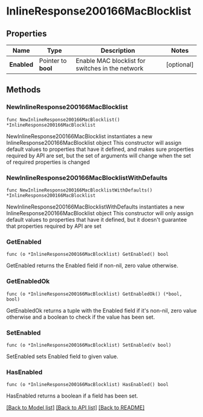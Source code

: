 # InlineResponse200166MacBlocklist

## Properties

Name | Type | Description | Notes
------------ | ------------- | ------------- | -------------
**Enabled** | Pointer to **bool** | Enable MAC blocklist for switches in the network | [optional] 

## Methods

### NewInlineResponse200166MacBlocklist

`func NewInlineResponse200166MacBlocklist() *InlineResponse200166MacBlocklist`

NewInlineResponse200166MacBlocklist instantiates a new InlineResponse200166MacBlocklist object
This constructor will assign default values to properties that have it defined,
and makes sure properties required by API are set, but the set of arguments
will change when the set of required properties is changed

### NewInlineResponse200166MacBlocklistWithDefaults

`func NewInlineResponse200166MacBlocklistWithDefaults() *InlineResponse200166MacBlocklist`

NewInlineResponse200166MacBlocklistWithDefaults instantiates a new InlineResponse200166MacBlocklist object
This constructor will only assign default values to properties that have it defined,
but it doesn't guarantee that properties required by API are set

### GetEnabled

`func (o *InlineResponse200166MacBlocklist) GetEnabled() bool`

GetEnabled returns the Enabled field if non-nil, zero value otherwise.

### GetEnabledOk

`func (o *InlineResponse200166MacBlocklist) GetEnabledOk() (*bool, bool)`

GetEnabledOk returns a tuple with the Enabled field if it's non-nil, zero value otherwise
and a boolean to check if the value has been set.

### SetEnabled

`func (o *InlineResponse200166MacBlocklist) SetEnabled(v bool)`

SetEnabled sets Enabled field to given value.

### HasEnabled

`func (o *InlineResponse200166MacBlocklist) HasEnabled() bool`

HasEnabled returns a boolean if a field has been set.


[[Back to Model list]](../README.md#documentation-for-models) [[Back to API list]](../README.md#documentation-for-api-endpoints) [[Back to README]](../README.md)


